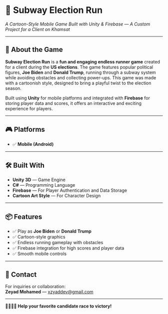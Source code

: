 # 🚉 Subway Election Run  
_A Cartoon-Style Mobile Game Built with Unity & Firebase — A Custom Project for a Client on Khamsat_

---

## 🧠 About the Game

**Subway Election Run** is a **fun and engaging endless runner game** created for a client during the **US elections**. The game features popular political figures, **Joe Biden** and **Donald Trump**, running through a subway system while avoiding obstacles and collecting power-ups. This game was made with a cartoonish style, designed to bring a playful twist to the election season.

Built using **Unity** for mobile platforms and integrated with **Firebase** for storing player data and scores, it offers an interactive and exciting experience for players.

---

## 🎮 Platforms

- ✅ **Mobile (Android)**

---

## 🛠️ Built With

- **Unity 3D** — Game Engine
- **C#** — Programming Language
- **Firebase** — For Player Authentication and Data Storage
- **Cartoon Art Style** — For Character Design

---

## 📦 Features

- ✅ Play as **Joe Biden** or **Donald Trump**  
- ✅ Cartoon-style graphics  
- ✅ Endless running gameplay with obstacles  
- ✅ Firebase integration for high scores and player data  
- ✅ Smooth mobile controls

---

## 📧 Contact

For inquiries or collaboration:  
**Zeyad Mohamed** — [xzyaddev@gmail.com](mailto:xzyaddev@gmail.com)

---

**🏃‍♂️🏃‍♀️ Help your favorite candidate race to victory!**
